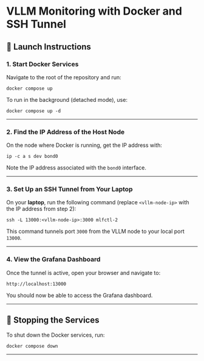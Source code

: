 # VLLM Monitoring with Docker and SSH Tunnel

## 🚀 Launch Instructions

### 1. Start Docker Services

Navigate to the root of the repository and run:

```
docker compose up
```

To run in the background (detached mode), use:

```
docker compose up -d
```

---

### 2. Find the IP Address of the Host Node

On the node where Docker is running, get the IP address with:

```
ip -c a s dev bond0
```

Note the IP address associated with the `bond0` interface.

---

### 3. Set Up an SSH Tunnel from Your Laptop

On your **laptop**, run the following command (replace `<vllm-node-ip>` with the IP address from step 2):

```
ssh -L 13000:<vllm-node-ip>:3000 mlfctl-2
```

This command tunnels port `3000` from the VLLM node to your local port `13000`.

---

### 4. View the Grafana Dashboard

Once the tunnel is active, open your browser and navigate to:

```
http://localhost:13000
```

You should now be able to access the Grafana dashboard.

---

## 🧹 Stopping the Services

To shut down the Docker services, run:

```
docker compose down
```

---
